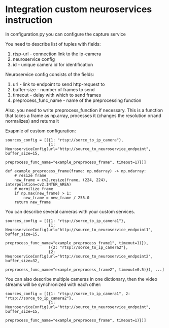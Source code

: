 # Integration custom neuroservices instruction

In configuration.py you can configure the capture service

You need to describe list of tuples with fields:
1. rtsp-url - connection link to the ip-camera
2. neuroservice config
3. id - unique camera id for identification

Neuroservice config consists of the fields:
1. url - link to endpoint to send http-request to
2. buffer-size - number of frames to send
3. timeout - delay with which to send frames
4. preprocess_func_name - name of the preprocessing function

Also, you need to write preprocess_function if necessary.
This is a function that takes a frame as np.array, processes it (changes the resolution or/and normalizes) and returns it


Exapmle of custom configuration:
```
sources_config = [({1: "rtsp://sorce_to_ip_camera"},
                   {1: NeuroserviceConfig(url="http://source_to_neuroservice_endpoint", buffer_size=15,
                                          preprocess_func_name="example_preprocess_frame", timeout=1)})]

def example_preprocess_frame(frame: np.ndarray) -> np.ndarray:
    # resize frame
    new_frame = cv2.resize(frame, (224, 224), interpolation=cv2.INTER_AREA)
    # normilize frame
    if np.max(new_frame) > 1:
        new_frame = new_frame / 255.0
    return new_frame
```
You can describe several cameras with your custom services.

```
sources_config = [({1: "rtsp://sorce_to_ip_camera1"},
                   {1: NeuroserviceConfig(url="http://source_to_neuroservice_endpoint1", buffer_size=15,
                                          preprocess_func_name="example_preprocess_frame1", timeout=1)}),
                   ({2: "rtsp://sorce_to_ip_camera2"},
                   {2: NeuroserviceConfig(url="http://source_to_neuroservice_endpoint2", buffer_size=32,
                                          preprocess_func_name="example_preprocess_frame2", timeout=0.5)}), ...]
```

You can also describe multiple cameras in one dictionary, then the video streams will be synchronized with each other:

```
sources_config = [({1: "rtsp://sorce_to_ip_camera1", 2: "rtsp://sorce_to_ip_camera2"},
                   {1: NeuroserviceConfig(url="http://source_to_neuroservice_endpoint", buffer_size=15,
                                          preprocess_func_name="example_preprocess_frame", timeout=1)})]
```
